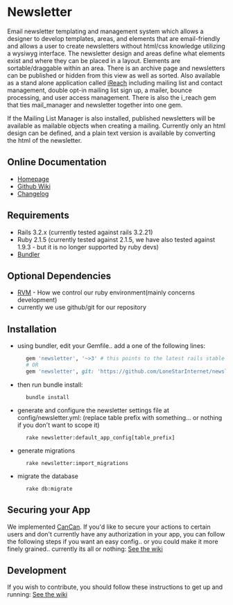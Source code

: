 Newsletter
==========
Email newsletter templating and management system which allows a designer to develop templates, areas, and elements that are email-friendly and allows a user to create newsletters without html/css knowledge utilizing a wysiwyg interface.
The newsletter design and areas define what elements exist and where they can be placed in a layout.
Elements are sortable/draggable within an area. There is an archive page and newsletters can be published or hidden from this view as well as sorted.
Also available as a stand alone application called [iReach](https://github.com/LoneStarInternet/iReach/releases) including mailing list and contact management, double opt-in mailing list sign up, a mailer, bounce processing, and user access management. There is also the i_reach gem that ties mail_manager and newsletter together into one gem.

If the Mailing List Manager is also installed, published newsletters will be available as mailable objects when creating a mailing. Currently only an html design can be defined, and a plain text version is available by converting the html of the newsletter.

Online Documentation
--------------------
* [Homepage](http://ireachnews.com)
* [Github Wiki](https://github.com/LoneStarInternet/newsletter/wiki)
* [Changelog](http://www.ireachnews.com/index.html#changelog)

Requirements
------------

* Rails 3.2.x (currently tested against rails 3.2.21)
* Ruby 2.1.5 (currently tested against 2.1.5, we have also tested against 1.9.3 - but it is no longer supported by ruby devs)
* [Bundler](http://bundler.io)

Optional Dependencies
---------------------
* [RVM](http://rvm.io) - How we control our ruby environment(mainly concerns development)
* currently we use github/git for our repository

Installation
------------
* using bundler, edit your Gemfile.. add a one of the following lines:
```ruby
      gem 'newsletter', '~>3' # this points to the latest rails stable 3.2.x version
      # OR
      gem 'newsletter', git: 'https://github.com/LoneStarInternet/newsletter.git', branch: 'rails3.2.x' # for the bleeding edge rails 3.2.x version
```
* then run bundle install:
```
      bundle install
```
* generate and configure the newsletter settings file at config/newsletter.yml: (replace table prefix with something... or nothing if you don't want to scope it)
```
      rake newsletter:default_app_config[table_prefix]
```
* generate migrations
```
      rake newsletter:import_migrations
```
* migrate the database
```
      rake db:migrate
```

Securing your App
-----------------
We implemented [CanCan](https://github.com/CanCanCommunity/cancancan). If you'd like to secure your actions to certain users and don't currently have any authorization in your app, you can follow the following steps if you want an easy config.. or you could make it more finely grained.. currently its all or nothing:
[See the wiki](https://github.com/LoneStarInternet/newsletter/wiki/Securing-your-app)

Development
-----------
If you wish to contribute, you should follow these instructions to get up and running:
[See the wiki](https://github.com/LoneStarInternet/newsletter/wiki/Contributing)
